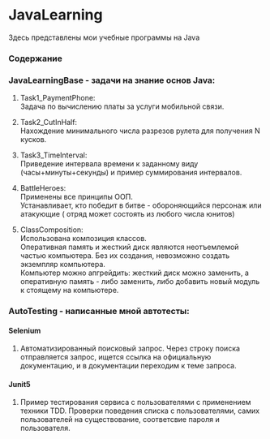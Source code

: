 # JavaLearning
Здесь представлены мои учебные программы на Java
### Содержание
### JavaLearningBase - задачи на знание основ Java:
1) Task1_PaymentPhone:<br>
   Задача по вычислению платы за услуги мобильной связи.

2) Task2_CutInHalf:<br>
   Нахождение минимального числа разрезов рулета для получения N кусков.

3) Task3_TimeInterval:<br>
   Приведение интервала времени к заданному виду (часы+минуты+секунды) и пример суммирования интервалов.
   
4) BattleHeroes:<br>
   Применены все принципы ООП.<br>
   Устанавливает, кто победит в битве - обороняющийся персонаж или атакующие ( отряд может состоять из любого числа юнитов)
   
 5) ClassComposition:<br>
    Использована композиция классов.<br>
    Оперативная память и жесткий диск являются неотъемлемой частью компьютера. Без их создания, невозможно создать экземпляр компьютера.<br>
    Компьютер можно апгрейдить: жесткий диск можно заменить, а оперативную память - либо заменить, либо добавить новый модуль к стоящему на компьютере.

### AutoTesting - написанные мной автотесты:
#### Selenium
1) Автоматизированный поисковый запрос. Через строку поиска отправляется запрос, ищется ссылка на официальную документацию, и в документации переходим к теме запроса.
#### Junit5
1) Пример тестирования сервиса с пользователями с применением техники TDD. Проверки поведения списка с пользователями, самих пользователей на существование, соответсвие  пароля и пользователя.
